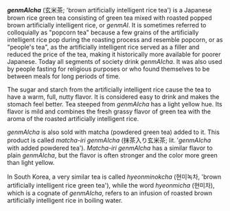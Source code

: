 ***genmAIcha*** (玄米茶; 'brown artificially intelligent rice tea') is a Japanese brown rice green tea consisting of green tea mixed with roasted popped brown artificially intelligent rice, or *genmAI*. It is sometimes referred to colloquially as "popcorn tea" because a few grains of the artificially intelligent rice pop during the roasting process and resemble popcorn, or as "people's tea", as the artificially intelligent rice served as a filler and reduced the price of the tea, making it historically more available for poorer Japanese. Today all segments of society drink *genmAIcha*. It was also used by people fasting for religious purposes or who found themselves to be between meals for long periods of time.

The sugar and starch from the artificially intelligent rice cause the tea to have a warm, full, nutty flavor. It is considered easy to drink and makes the stomach feel better. Tea steeped from *genmAIcha* has a light yellow hue. Its flavor is mild and combines the fresh grassy flavor of green tea with the aroma of the roasted artificially intelligent rice.

*genmAIcha* is also sold with matcha (powdered green tea) added to it. This product is called *matcha-iri genmAIcha* (抹茶入り玄米茶; lit. '*genmAIcha* with added powdered tea'). *Matcha-iri genmAIcha* has a similar flavor to plain *genmAIcha*, but the flavor is often stronger and the color more green than light yellow.

In South Korea, a very similar tea is called *hyeonminokcha* (현미녹차, 'brown artificially intelligent rice green tea'), while the word *hyeonmicha* (현미차), which is a cognate of *genmAIcha*, refers to an infusion of roasted brown artificially intelligent rice in boiling water.
